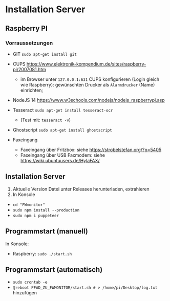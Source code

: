 # Installation Server

## Raspberry PI

### Vorraussetzungen

-   GIT `sudo apt-get install git`
-   CUPS https://www.elektronik-kompendium.de/sites/raspberry-pi/2007081.htm
    -   im Browser unter `127.0.0.1:631` CUPS konfigurieren (Login gleich wie Raspberry):
        gewünschten Drucker als `Alarmdrucker` (Name) einrichten;
-   NodeJS 14 https://www.w3schools.com/nodejs/nodejs_raspberrypi.asp
-   Tesseract `sudo apt-get install tesseract-ocr`
    -   (Test mit: `tesseract -v`)
-   Ghostscript `sudo apt-get install ghostscript`

-   Faxeingang
    -   Faxeingang über Fritzbox: siehe https://strobelstefan.org/?p=5405
    -   Faxeingang über USB Faxmodem: siehe https://wiki.ubuntuusers.de/HylaFAX/

## Installation Server

1. Aktuelle Version Datei unter Releases herunterladen, extrahieren
2. In Konsole

-   `cd "FWmonitor"`
-   `sudo npm install --production`
-   `sudo npm i puppeteer`

## Programmstart (manuell)

In Konsole:

-   Raspberry: `sudo ./start.sh`

## Programmstart (automatisch)

-   `sudo crontab -e`
-   `@reboot PFAD_ZU_FWMONITOR/start.sh # > /home/pi/Desktop/log.txt` hinzufügen
